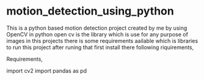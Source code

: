 # motion_detection_using_python
This is a python based motion detection project created by me by using OpenCV in python open cv is the library which is use for any purpose of images in this projects there is some requirements aailable which is libraries to run this project after runing that first install there following riquirements,

Requirements,

import cv2
import pandas as pd
